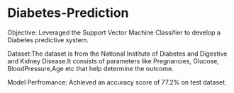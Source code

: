 # Diabetes-Prediction
Objective: Leveraged the Support Vector Machine Classifier to develop a Diabetes predictive system.

Dataset:The dataset is from the National Institute of Diabetes and Digestive and Kidney Disease.It consists of parameters like Pregnancies, Glucose, BloodPressure,Age etc that help determine the outcome.

Model Perfromance: Achieved an accuracy score of 77.2% on test dataset.




